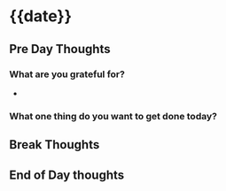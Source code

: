 # {{date}}

## Pre Day Thoughts

### What are you grateful for?
* 

### What one thing do you want to get done today?


## Break Thoughts

## End of Day thoughts
